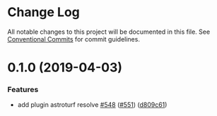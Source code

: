 # Change Log

All notable changes to this project will be documented in this file.
See [Conventional Commits](https://conventionalcommits.org) for commit guidelines.

# 0.1.0 (2019-04-03)

### Features

- add plugin astroturf resolve [#548](https://github.com/egoist/poi/issues/548) ([#551](https://github.com/egoist/poi/issues/551)) ([d809c61](https://github.com/egoist/poi/commit/d809c61))

